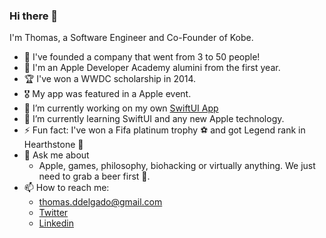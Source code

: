 ### Hi there 👋

I'm Thomas, a Software Engineer and Co-Founder of Kobe. 

- 🚀 I've founded a company that went from 3 to 50 people!
- 🍎 I'm an Apple Developer Academy alumini from the first year. 
- 🏆 I've won a WWDC scholarship in 2014.
- 🎖 My app was featured in a Apple event. 
- 🔭 I’m currently working on my own [SwiftUI App](https://apps.apple.com/br/app/id1553102001)
- 🌱 I’m currently learning SwiftUI and any new Apple technology.
- ⚡ Fun fact: I've won a Fifa platinum trophy ⚽️ and got Legend rank in Hearthstone 🎴
- 💬 Ask me about
  - Apple, games, philosophy, biohacking or virtually anything. We just need to grab a beer first 🍺.
- 📫 How to reach me: 
  - thomas.ddelgado@gmail.com
  - [Twitter](https://twitter.com/delgadoThomas)
  - [Linkedin](https://www.linkedin.com/in/thomasdelgado)
